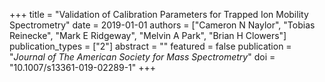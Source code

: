 +++
title = "Validation of Calibration Parameters for Trapped Ion Mobility Spectrometry"
date = 2019-01-01
authors = ["Cameron N Naylor", "Tobias Reinecke", "Mark E Ridgeway", "Melvin A Park", "Brian H Clowers"]
publication_types = ["2"]
abstract = ""
featured = false
publication = "*Journal of The American Society for Mass Spectrometry*"
doi = "10.1007/s13361-019-02289-1"
+++

